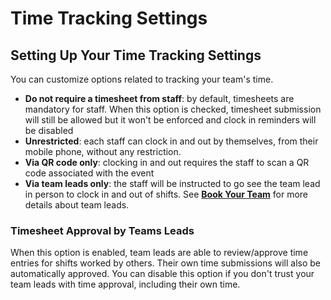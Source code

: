 # Time Tracking Settings

## Setting Up Your Time Tracking Settings
You can customize options related to tracking your team's time.
- **Do not require a timesheet from staff**: by default, timesheets are mandatory for staff. When this option is checked, timesheet submission will still be allowed but it won't be enforced and clock in reminders will be disabled
- **Unrestricted**: each staff can clock in and out by themselves, from their mobile phone, without any restriction.
- **Via QR code only**: clocking in and out requires the staff to scan a QR code associated with the event
- **Via team leads only**: the staff will be instructed to go see the team lead in person to clock in and out of shifts. See [**Book Your Team**](../scheduling/book.md) for more details about team leads.

### Timesheet Approval by Teams Leads
When this option is enabled, team leads are able to review/approve time entries for shifts worked by others. Their own time submissions will also be automatically approved. You can disable this option if you don't trust your team leads with time approval, including their own time.

